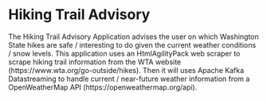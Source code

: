 <h1>Hiking Trail Advisory</h1>

<p>The Hiking Trail Advisory Application advises the user on which Washington State hikes are safe / interesting to do given the current weather conditions / snow levels. This application uses an HtmlAgilityPack web scraper to scrape hiking trail information from the WTA
website (https://www.wta.org/go-outside/hikes). Then it will uses Apache Kafka Datastreaming to handle current / near-future weather information from a OpenWeatherMap API (https://openweathermap.org/api).</p>
<p></p>
